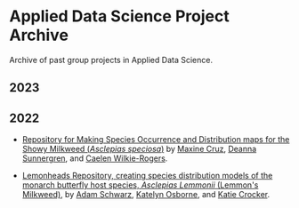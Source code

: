 # Applied Data Science Project Archive
Archive of past group projects in Applied Data Science.


## 2023



## 2022

- [Repository for Making Species Occurrence and Distribution maps for the Showy Milkweed (*Asclepias speciosa*)](2022/milkfli-mapping-main/) by [Maxine Cruz](https://github.com/mcx8), [Deanna Sunnergren](https://github.com/dsunnergren), and [Caelen Wilkie-Rogers](https://github.com/CaelanWR).

- [Lemonheads Repository, creating species distribution models of the monarch butterfly host species, *Asclepias Lemmonii* (Lemmon's Milkweed)](2022/lemmonheads-mapping-main%202/), by [Adam Schwarz](https://github.com/insp3ctre), [Katelyn Osborne](https://github.com/KatelynOsborne), and [Katie Crocker](https://github.com/katiec1611).